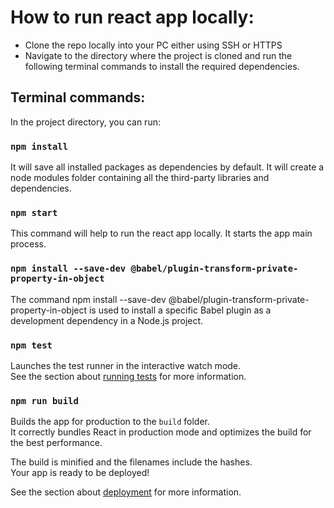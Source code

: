 # How to run react app locally:

* Clone the repo locally into your PC either using SSH or HTTPS
* Navigate to the directory where the project is cloned and run the following terminal commands to install the required dependencies.

## Terminal commands:

In the project directory, you can run:

### `npm install`

It will save all installed packages as dependencies by default. It will create a node modules folder containing all the third-party libraries and dependencies.

### `npm start`

This command will help to run the react app locally. It starts the app main process.

### `npm install --save-dev @babel/plugin-transform-private-property-in-object`

The command npm install --save-dev @babel/plugin-transform-private-property-in-object is used to install a specific Babel plugin as a development dependency in a Node.js project.

### `npm test`

Launches the test runner in the interactive watch mode.\
See the section about [running tests](https://facebook.github.io/create-react-app/docs/running-tests) for more information.

### `npm run build`

Builds the app for production to the `build` folder.\
It correctly bundles React in production mode and optimizes the build for the best performance.

The build is minified and the filenames include the hashes.\
Your app is ready to be deployed!

See the section about [deployment](https://facebook.github.io/create-react-app/docs/deployment) for more information. 
